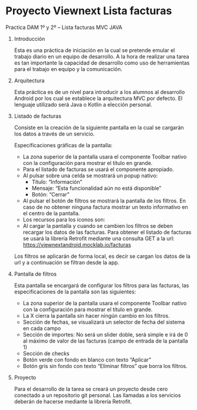 # Proyecto Viewnext Lista facturas
Practica DAM 1º y 2º – Lista facturas MVC JAVA

1. Introducción

    Esta es una práctica de iniciación en la cual se pretende emular el trabajo diario en un equipo de desarrollo. A la hora de realizar una tarea es tan importante la capacidad de desarrollo como uso de herramientas para el trabajo en equipo y la comunicación.

2. Arquitectura

    Esta práctica es de un nivel para introducir a los alumnos al desarrollo Android por los cual se establece la arquitectura MVC por defecto.
    El lenguaje utilizado será Java o Kotlin a elección personal. 

3. Listado de facturas

    Consiste en la creación de la siguiente pantalla en la cual se cargarán los datos a través de un servicio.

    Especificaciones gráficas de la pantalla:
    - La zona superior de la pantalla usara el componente Toolbar nativo con la configuración para mostrar el título en grande.
    - Para el listado de facturas se usará el componente apropiado.
    - Al pulsar sobre una celda se mostrará un popup nativo:
        - Título: “Información”
        - Mensaje: “Esta funcionalidad aún no está disponible”
        - Botón: “Cerrar”
    - Al pulsar el botón de filtros se mostrará la pantalla de los filtros. En caso de no obtener ninguna factura mostrar un texto informativo en el centro de la pantalla.
    - Los recursos para los iconos son:
    - Al cargar la pantalla y cuando se cambien los filtros se deben recargar los datos de las facturas. Para obtener el listado de facturas se usará la librería Retrofit mediante una consulta GET a la url:
    https://viewnextandroid.mocklab.io/facturas

    Los filtros se aplicarán de forma local, es decir se cargan los datos de la url y a continuación se filtran desde la app.

4. Pantalla de filtros
   
    Esta pantalla se encargará de configurar los filtros para las facturas, las especificaciones de la pantalla son las siguientes:
    - La zona superior de la pantalla usara el componente Toolbar nativo con la configuración para mostrar el título en grande.
    - La X cierra la pantalla sin hacer ningún cambio en los filtros.
    - Sección de fechas, se visualizará un selector de fecha del sistema en cada campo
    - Sección de importes: No será un slider doble, será simple e irá de 0 al máximo de valor de las facturas (campo de entrada de la pantalla 1)
    - Sección de checks
    - Botón verde con fondo en blanco con texto “Aplicar”
    - Botón gris sin fondo con texto “Eliminar filtros” que borra los filtros.
 
5. Proyecto

    Para el desarrollo de la tarea se creará un proyecto desde cero conectado a un repositorio git personal.
    Las llamadas a los servicios deberán de hacerse mediante la librería Retrofit.
